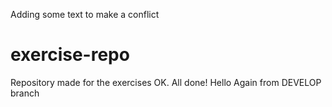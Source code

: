Adding some text to make a conflict
# exercise-repo
Repository made for the exercises
OK. All done!
Hello Again from DEVELOP branch